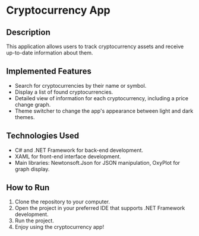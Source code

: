 # Cryptocurrency App

## Description

This application allows users to track cryptocurrency assets and receive up-to-date information about them.

## Implemented Features

- Search for cryptocurrencies by their name or symbol.
- Display a list of found cryptocurrencies.
- Detailed view of information for each cryptocurrency, including a price change graph.
- Theme switcher to change the app's appearance between light and dark themes.

## Technologies Used

- C# and .NET Framework for back-end development.
- XAML for front-end interface development.
- Main libraries: Newtonsoft.Json for JSON manipulation, OxyPlot for graph display.

## How to Run

1. Clone the repository to your computer.
2. Open the project in your preferred IDE that supports .NET Framework development.
3. Run the project.
4. Enjoy using the cryptocurrency app!

